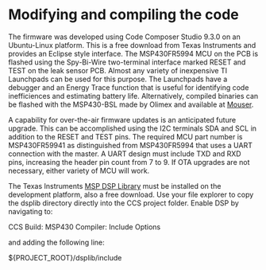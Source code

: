 # Modifying and compiling the code
The firmware was developed using Code Composer Studio 9.3.0 on an Ubuntu-Linux platform. This is a free download from Texas Instruments and provides an Eclipse style interface. The MSP430FR5994 MCU on the PCB is flashed using the Spy-Bi-Wire two-terminal interface marked RESET and TEST on the leak sensor PCB. Almost any variety of inexpensive TI Launchpads can be used for this purpose. The Launchpads have a debugger and an Energy Trace function that is useful for identifying code inefficiences and estimating battery life. Alternatively, compiled binaries can be flashed with the MSP430-BSL made by Olimex and available at [Mouser](https://www.mouser.com/ProductDetail/Olimex-Ltd/MSP430-BSL?qs=J7x7253A5u5ktaUHQ83VeQ%3D%3D).

A capability for over-the-air firmware updates is an anticipated future upgrade. This can be accomplished using the I2C terminals SDA and SCL in addition to the RESET and TEST pins. The required MCU part number is MSP430FR59941 as distinguished from MSP430FR5994 that uses a UART connection with the master. A UART design must include TXD and RXD pins, increasing the header pin count from 7 to 9. If OTA upgrades are not necessary, either variety of MCU will work.

The Texas Instruments [MSP DSP Library](https://software-dl.ti.com/msp430/msp430_public_sw/mcu/msp430/DSPLib/1_30_00_02/exports/html/index.html) must be installed on the development platform, also a free download.  Use your file explorer to copy the dsplib directory directly into the CCS project folder. Enable DSP by navigating to:

 CCS Build: MSP430 Compiler: Include Options

and adding the following line:

 ${PROJECT_ROOT}/dsplib/include
 
